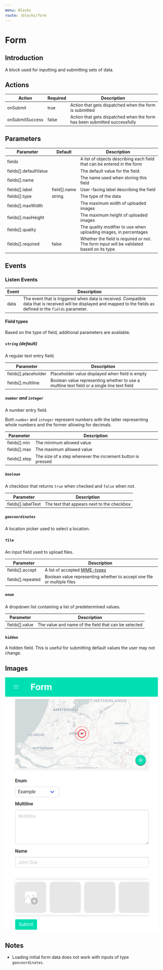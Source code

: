 ```yaml
---
menu: Blocks
route: /blocks/form
---
```


# Form

## Introduction

A block used for inputting and submitting sets of data.

## Actions

| Action          | Required | Description                                                               |
| --------------- | -------- | ------------------------------------------------------------------------- |
| onSubmit        | true     | Action that gets dispatched when the form is submitted                    |
| onSubmitSuccess | false    | Action that gets dispatched when the form has been submitted successfully |

## Parameters

| Parameter             | Default      | Description                                                                               |
| --------------------- | ------------ | ----------------------------------------------------------------------------------------- |
| fields                |              | A list of objects describing each field that can be entered in the form                   |
| fields[].defaultValue |              | The default value for the field.                                                          |
| fields[].name         |              | The name used when storing this field                                                     |
| fields[].label        | field[].name | User-facing label describing the field                                                    |
| fields[].type         | string       | The type of the data                                                                      |
| fields[].maxWidth     |              | The maximum width of uploaded images                                                      |
| fields[].maxHeight    |              | The maximum height of uploaded images                                                     |
| fields[].quality      |              | The quality modifier to use when uploading images, in percentages                         |
| fields[].required     | false        | Whether the field is required or not. The form input will be validated based on its type. |

## Events

### Listen Events

| Event | Description                                                                                                                                                          |
| ----- | -------------------------------------------------------------------------------------------------------------------------------------------------------------------- |
| data  | The event that is triggered when data is received. Compatible data that is received will be displayed and mapped to the fields as defined in the `fields` parameter. |

#### Field types

Based on the type of field, additional parameters are available.

##### `string` (default)

A regular text entry field.

| Parameter            | Description                                                                                 |
| -------------------- | ------------------------------------------------------------------------------------------- |
| fields[].placeholder | Placeholder value displayed when field is empty                                             |
| fields[].multiline   | Boolean value representing whether to use a multline text field or a single line text field |

##### `number` and `integer`

A number entry field.

Both `number` and `integer` represent numbers with the latter representing whole numbers and the
former allowing for decimals.

| Parameter     | Description                                                 |
| ------------- | ----------------------------------------------------------- |
| fields[].min  | The minimum allowed value                                   |
| fields[].max  | The maximum allowed value                                   |
| fields[].step | The size of a step whenever the increment button is pressed |

##### `boolean`

A checkbox that returns `true` when checked and `false` when not.

| Parameter          | Description                                |
| ------------------ | ------------------------------------------ |
| fields[].labelText | The text that appears next to the checkbox |

##### `geocoordinates`

A location picker used to select a location.

##### `file`

An input field used to upload files.

| Parameter         | Description                                                                                                                              |
| ----------------- | ---------------------------------------------------------------------------------------------------------------------------------------- |
| fields[].accept   | A list of accepted [MIME-types](https://developer.mozilla.org/en-US/docs/Web/HTTP/Basics_of_HTTP/MIME_types/Complete_list_of_MIME_types) |
| fields[].repeated | Boolean value representing whether to accept one file or multiple files                                                                  |

##### `enum`

A dropdown list containing a list of predetermined values.

| Parameter      | Description                                          |
| -------------- | ---------------------------------------------------- |
| fields[].value | The value and name of the field that can be selected |

#### `hidden`

A hidden field. This is useful for submitting default values the user may not change.

## Images

<span class="screenshot"></span>

![Form screenshot](../images/form.png)

## Notes

- Loading initial form data does not work with inputs of type `geocoordinates`.
